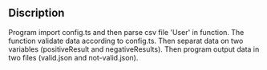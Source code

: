 ## Discription

Program import config.ts and then parse csv file 'User' 
in function. The function validate data according to 
config.ts. Then separat data on two variables 
(positiveResult and negativeResults). Then program output 
data in two files (valid.json and not-valid.json).